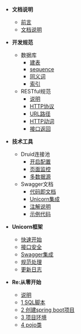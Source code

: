 * **文档说明**
	* [前言](./content/start/foreword.md)
	* [文档说明](./content/start/description.md)

* **开发规范**
	* 数据库
		* [建表](./content/standard/database/table.md)
		* [sequence](./content/standard/database/sequence.md)
		* [同义词](./content/standard/database/synonym.md)
		* [索引](./content/standard/database/index.md)
	* RESTful规范
		* [说明](./content/standard/restful/foreword.md)
		* [HTTP协议](./content/standard/restful/http.md)
		* [URL路径](./content/standard/restful/endpoint.md)
		* [HTTP动词](./content/standard/restful/httpVerb.md)
		* [接口返回](./content/standard/restful/response.md)
* **技术工具**
	* Druid连接池
		* [开启配置](./content/plugin/druid/start.md)
		* [页面监控](./content/plugin/druid/monitor.md)
		* [多数据源](./content/plugin/druid/multiple.md)
	* Swagger文档
		* [代码即文档](./content/plugin/swagger/foreword.md)
		* [Unicorn集成](./content/plugin/swagger/unicorn.md)
		* [注解说明](./content/plugin/swagger/annotation.md)
		* [示例代码](./content/plugin/swagger/code.md)
* **Unicorn框架**
	* [快速开始]()
	* [接口安全]()
	* [Swagger集成]()
	* [规范处理]()
	* [更新日志]()
* **Re:从零开始**
	* [说明]()
	* [1 SQL脚本]()
	* [2 创建spring boot项目]()
	* [3 项目环境]()
	* [4 pojo类]()


